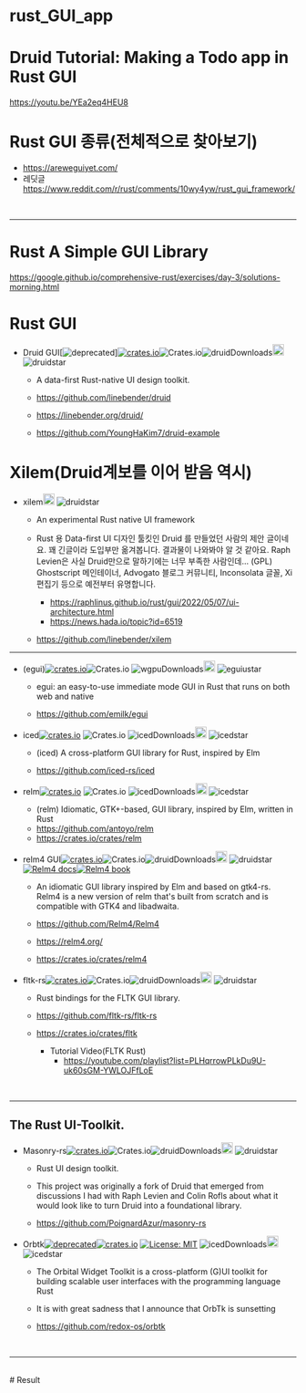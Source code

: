 # rust_GUI_app

# Druid Tutorial: Making a Todo app in Rust GUI

https://youtu.be/YEa2eq4HEU8

# Rust GUI 종류(전체적으로 찾아보기)
- https://areweguiyet.com/
- 레딧글 https://www.reddit.com/r/rust/comments/10wy4yw/rust_gui_framework/


<br>

<hr>

# Rust A Simple GUI Library

https://google.github.io/comprehensive-rust/exercises/day-3/solutions-morning.html

# Rust GUI

- Druid GUI[![deprecated](http://badges.github.io/stability-badges/dist/deprecated.svg)][![crates.io](https://img.shields.io/crates/v/druid.svg)](https://crates.io/crates/druid)![Crates.io](https://img.shields.io/crates/l/druid)![druidDownloads](https://img.shields.io/crates/d/druid.svg)<a href="https://github.com/inebender/druid"><img alt="githubicon" width="20px" src="https://user-images.githubusercontent.com/67513038/218287708-001511d7-1cce-42d3-92d2-4a61193b38f0.png" /></a>
![druidstar](https://img.shields.io/github/stars/linebender/druid.svg)

    - A data-first Rust-native UI design toolkit.
    
    - https://github.com/linebender/druid

    - https://linebender.org/druid/

    - https://github.com/YoungHaKim7/druid-example

# Xilem(Druid계보를 이어 받음 역시)
- xilem<a href="https://github.com/linebender/xilem"><img alt="githubicon" width="20px" src="https://user-images.githubusercontent.com/67513038/218287708-001511d7-1cce-42d3-92d2-4a61193b38f0.png" /></a>
![druidstar](https://img.shields.io/github/stars/linebender/xilem.svg)

    - An experimental Rust native UI framework

    - Rust 용 Data-first UI 디자인 툴킷인 Druid 를 만들었던 사람의 제안 글이네요. 꽤 긴글이라 도입부만 옮겨봅니다. 결과물이 나와봐야 알 것 같아요. Raph Levien은 사실 Druid만으로 말하기에는 너무 부족한 사람인데... (GPL) Ghostscript 메인테이너, Advogato 블로그 커뮤니티, Inconsolata 글꼴, Xi 편집기 등으로 예전부터 유명합니다.
      - https://raphlinus.github.io/rust/gui/2022/05/07/ui-architecture.html
      - https://news.hada.io/topic?id=6519

    - https://github.com/linebender/xilem

<hr>

- (egui)[![crates.io](https://img.shields.io/crates/v/egui.svg)](https://crates.io/crates/egui)![Crates.io](https://img.shields.io/crates/l/egui)
![wgpuDownloads](https://img.shields.io/crates/d/egui.svg)<a href="https://github.com/emilk/egui"><img alt="githubicon" width="20px" src="https://user-images.githubusercontent.com/67513038/218287708-001511d7-1cce-42d3-92d2-4a61193b38f0.png" /></a>
![eguiustar](https://img.shields.io/github/stars/emilk/egui.svg)

    - egui: an easy-to-use immediate mode GUI in Rust that runs on both web and native

    - https://github.com/emilk/egui

- iced[![crates.io](https://img.shields.io/crates/v/iced.svg)](https://crates.io/crates/iced)
![Crates.io](https://img.shields.io/crates/l/iced)
![icedDownloads](https://img.shields.io/crates/d/iced.svg)<a href="https://github.com/iced-rs/iced"><img alt="githubicon" width="20px" src="https://user-images.githubusercontent.com/67513038/218287708-001511d7-1cce-42d3-92d2-4a61193b38f0.png" /></a>
![icedstar](https://img.shields.io/github/stars/iced-rs/iced.svg)

    - (iced) A cross-platform GUI library for Rust, inspired by Elm

    - https://github.com/iced-rs/iced

- relm[![crates.io](https://img.shields.io/crates/v/relm.svg)](https://crates.io/crates/relm)
![Crates.io](https://img.shields.io/crates/l/relm)
![icedDownloads](https://img.shields.io/crates/d/relm.svg)<a href="https://github.com/antoyo/relm"><img alt="githubicon" width="20px" src="https://user-images.githubusercontent.com/67513038/218287708-001511d7-1cce-42d3-92d2-4a61193b38f0.png" /></a>
![icedstar](https://img.shields.io/github/stars/antoyo/relm.svg)

    - (relm) Idiomatic, GTK+-based, GUI library, inspired by Elm, written in Rust
    - https://github.com/antoyo/relm
    - https://crates.io/crates/relm
   
- relm4 GUI[![crates.io](https://img.shields.io/crates/v/relm4.svg)](https://crates.io/crates/reml4)![Crates.io](https://img.shields.io/crates/l/egui)![druidDownloads](https://img.shields.io/crates/d/relm4.svg)<a href="https://github.com/Relm4/Relm4"><img alt="githubicon" width="20px" src="https://user-images.githubusercontent.com/67513038/218287708-001511d7-1cce-42d3-92d2-4a61193b38f0.png" /></a>
![druidstar](https://img.shields.io/github/stars/Relm4/Relm4.svg)<a href="https://docs.rs/relm4/" rel="nofollow noopener noreferrer"><img src="https://img.shields.io/badge/rust-documentation-blue" alt="Relm4 docs"></a><a href="https://relm4.org/book/stable/" rel="nofollow noopener noreferrer"><img src="https://img.shields.io/badge/rust-book-fc0060" alt="Relm4 book"></a>

    - An idiomatic GUI library inspired by Elm and based on gtk4-rs. Relm4 is a new version of relm that's built from scratch and is compatible with GTK4 and libadwaita. 
    
    - https://github.com/Relm4/Relm4

    - https://relm4.org/

    - https://crates.io/crates/relm4

- fltk-rs[![crates.io](https://img.shields.io/crates/v/fltk.svg)](https://crates.io/crates/fltk)![Crates.io](https://img.shields.io/crates/l/fltk)![druidDownloads](https://img.shields.io/crates/d/fltk.svg)<a href="https://github.com/fltk-rs/fltk-rs"><img alt="githubicon" width="20px" src="https://user-images.githubusercontent.com/67513038/218287708-001511d7-1cce-42d3-92d2-4a61193b38f0.png" /></a>
![druidstar](https://img.shields.io/github/stars/fltk-rs/fltk-rs.svg)

    - Rust bindings for the FLTK GUI library.
    
    - https://github.com/fltk-rs/fltk-rs
 
    - https://crates.io/crates/fltk
      - Tutorial Video(FLTK Rust)
        - https://youtube.com/playlist?list=PLHqrrowPLkDu9U-uk60sGM-YWLOJFfLoE

<br>

<hr>

## The Rust UI-Toolkit.<br>

- Masonry-rs[![crates.io](https://img.shields.io/crates/v/masonry.svg)](https://crates.io/crates/masonry)![Crates.io](https://img.shields.io/crates/l/masonry)![druidDownloads](https://img.shields.io/crates/d/masonry.svg)<a href="https://github.com/PoignardAzur/masonry-rs"><img alt="githubicon" width="20px" src="https://user-images.githubusercontent.com/67513038/218287708-001511d7-1cce-42d3-92d2-4a61193b38f0.png" /></a>
![druidstar](https://img.shields.io/github/stars/PoignardAzur/masonry-rs.svg)

    - Rust UI design toolkit.

    - This project was originally a fork of Druid that emerged from discussions I had with Raph Levien and Colin Rofls about what it would look like to turn Druid into a foundational library.

    - https://github.com/PoignardAzur/masonry-rs




- Orbtk[![deprecated](http://badges.github.io/stability-badges/dist/deprecated.svg)](http://github.com/badges/stability-badges)[![crates.io](https://img.shields.io/crates/v/orbtk.svg)](https://crates.io/crates/orbtk)
[![License: MIT](https://img.shields.io/badge/License-MIT-yellow.svg)](https://opensource.org/licenses/MIT)
![icedDownloads](https://img.shields.io/crates/d/orbtk.svg)<a href="https://github.com/redox-os/orbtk"><img alt="githubicon" width="20px" src="https://user-images.githubusercontent.com/67513038/218287708-001511d7-1cce-42d3-92d2-4a61193b38f0.png" /></a>
![icedstar](https://img.shields.io/github/stars/redox-os/orbtk.svg)

    - The Orbital Widget Toolkit is a cross-platform (G)UI toolkit for building scalable user interfaces with the programming language Rust

    - It is with great sadness that I announce that OrbTk is sunsetting

    - https://github.com/redox-os/orbtk

<br>

<hr>

<br>
# Result

```

```
